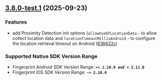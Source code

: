 ## [3.8.0-test.1](https://github.com/fingerprintjs/fingerprintjs-pro-react-native/compare/v3.7.0...v3.8.0-test.1) (2025-09-23)


### Features

* add Proximity Detection init options (`allowUseOfLocationData` - to allow collect location data and `locationTimeoutMillisAndroid` - to configure the location retrieval timeout on Android ([636622c](https://github.com/fingerprintjs/fingerprintjs-pro-react-native/commit/636622cb02f781c3e0a5a0c973d42d34201c3136))



### Supported Native SDK Version Range

* Fingerprint Android SDK Version Range: **`>= 2.10.0 and < 2.11.0`**
* Fingerprint iOS SDK Version Range: **`~> 2.10.0`**
